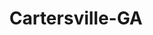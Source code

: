 ---
title: Cartersville-GA
slug: cartersville-ga
f_state:
- cms/state/georgia.md
f_locations:
- cms/payday-loan/4cashmoney.com-122.md
- cms/payday-loan/advance-america-1555.md
- cms/payday-loan/autopro-title-pawn-4983.md
- cms/payday-loan/cash-4-checks-6347.md
- cms/payday-loan/cash-express-llc-7514.md
- cms/payday-loan/cash-store-8438.md
- cms/payday-loan/check-into-cash-11731.md
- cms/payday-loan/fieldconnect-collection-services-co.-17991.md
- cms/payday-loan/first-america-cash-advance-18220.md
- cms/payday-loan/first-america-cash-advance-18252.md
- cms/payday-loan/mr-payroll-22175.md
- cms/payday-loan/mr-payroll-22185.md
- cms/payday-loan/ruby-associates-inc-26116.md
- cms/payday-loan/security-finance-26272.md
- cms/payday-loan/th-e-cash-store-discount-title-pawn-27350.md
updated-on: '2024-05-30T13:41:28.615Z'
created-on: '2024-05-30T13:41:28.615Z'
published-on: '2024-05-30T13:54:32.469Z'
f_city: Cartersville
layout: '[city].html'
tags: city
---
